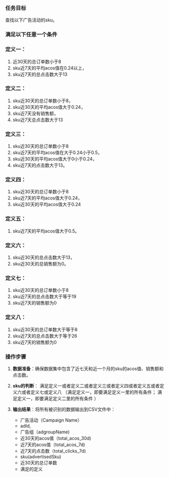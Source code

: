 ### 任务目标
查找以下广告活动的sku。

### 满足以下任意一个条件

### 定义一：
1. 近30天的总订单数小于8
2. sku近7天的平均acos值在0.24以上，
3. sku近7天的总点击数大于13

### 定义二：
1. sku近30天的总订单数小于8，
2. sku近30天的平均acos值大于0.24，
3. sku近7天没有销售额，
4. sku近7天总点击数大于13

### 定义三：
1. sku近30天的总订单数小于8
2. sku近7天的平均acos值在大于0.24小于0.5，
3. sku近30天的平均acos值大于0小于0.24，
4. sku近7天的点击数大于13。

### 定义四：
1. sku近30天的总订单数小于8
2. sku近7天的平均acos值大于0.24，
3. sku近30天的平均acos值大于0.24

### 定义五：
1. sku近7天的平均acos值大于0.5。

### 定义六：
1. sku近30天的总点击数大于13，
2. sku近30天的总销售额为0。

### 定义七：
1. sku近30天的总订单数小于8
2. sku近7天的总点击数大于等于19
3. sku近7天的销售额为0

### 定义八：
1. sku近30天的总订单数大于等于8
2. sku近7天的总点击数大于等于26
3. sku近7天的销售额为0


### 操作步骤
1. **数据准备**：确保数据集中包含了近七天和近一个月的sku的acos值、销售额和点击数。

2. **sku的判断**：
  满足定义一或者定义二或者定义三或者定义四或者定义五或者定义六或者定义七或定义八
  （满足定义一，即要满足定义一里的所有条件；
    满足定义一，即要满足定义二里的所有条件 ）

3. **输出结果**：将所有被识别的数据输出到CSV文件中：
   - 广告活动（Campaign Name）
   - adId,
   - 广告组（adgroupName)
   - 近30天的acos值（total_acos_30d)
   - 近7天的acos值（total_acos_7d)
   - 近7天的点击数（total_clicks_7d)
   - sku(advertisedSku)
   - 近30天的总订单数
   - 满足的定义
